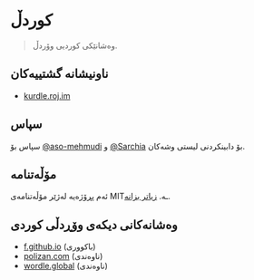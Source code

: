 # کوردڵ

> وەشانێکی کوردیی وۆردڵ.

## ناونیشانە گشتییەکان

- [kurdle.roj.im](https://kurdle.roj.im)

## سپاس

سپاس بۆ [@aso-mehmudi](https://github.com/aso-mehmudi) و
[@Sarchia](https://github.com/Sarchia) بۆ دابینکردنی لیستی وشەکان.

## مۆڵەتنامە

ئەم پڕۆژەیە لەژێر مۆڵەتنامەی MITـە. [زیاتر بزانە](./LICENSE).

## وەشانەکانی دیکەی وۆڕدڵی کوردی

- [f.github.io](https://f.github.io/wordle-kurdi) (باکووری)
- [polizan.com](https://polizan.com) (ناوەندی)
- [wordle.global](https://wordle.global/ckb) (ناوەندی)
